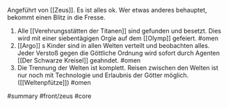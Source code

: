 Angeführt von [[Zeus]]. 
Es ist alles ok. Wer etwas anderes behauptet, bekommt einen Blitz in die Fresse.

1. Alle [[Verehrungsstätten der Titanen]] sind gefunden und besetzt. Dies wird mit einer siebentägigen Orgie auf dem [[Olymp]] gefeiert. #omen
2. [[Argo]] s Kinder sind in allen Welten verteilt und beobachten alles. Jeder Verstoß gegen die Göttliche Ordnung wird sofort durch Agenten [[Der Schwarze Kreisel]] geahndet. #omen
3. Die Trennung der Welten ist komplett. Reisen zwischen den Welten ist nur noch mit Technologie und Erlaubnis der Götter möglich. ([[Weltenpfütze]]) #omen 

#summary #front/zeus #core 